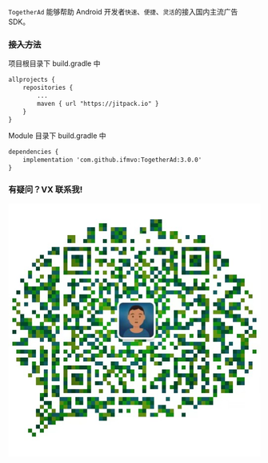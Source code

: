 ``TogetherAd`` 能够帮助 Android 开发者``快速``、``便捷``、``灵活``的接入国内主流广告 SDK。

### ~~接入方法~~
项目根目录下 build.gradle 中
```
allprojects {
    repositories {
        ...
        maven { url "https://jitpack.io" }
    }
}
```

Module 目录下 build.gradle 中
```
dependencies {
    implementation 'com.github.ifmvo:TogetherAd:3.0.0'
}
```
### 有疑问？VX 联系我!
![WeChat](img/Wechat.jpeg)

